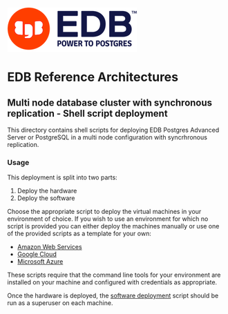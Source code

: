 ![EDB Logo](../../images/logo.png "EDB Logo")

# EDB Reference Architectures

## Multi node database cluster with synchronous replication - Shell script deployment

This directory contains shell scripts for deploying EDB Postgres Advanced 
Server or PostgreSQL in a multi node configuration with syncrhronous 
replication.

### Usage

This deployment is split into two parts:

1. Deploy the hardware
2. Deploy the software

Choose the appropriate script to deploy the virtual machines in your environment
of choice. If you wish to use an environment for which no script is provided
you can either deploy the machines manually or use one of the provided scripts
as a template for your own:

* [Amazon Web Services](deploy-hardware-aws.sh)
* [Google Cloud](deploy-hardware-google.sh)
* [Microsoft Azure](deploy-hardware-azure.sh)

These scripts require that the command line tools for your environment are 
installed on your machine and configured with credentials as appropriate.

Once the hardware is deployed, the [software deployment](deploy-software.sh) 
script should be run as a superuser on each machine.